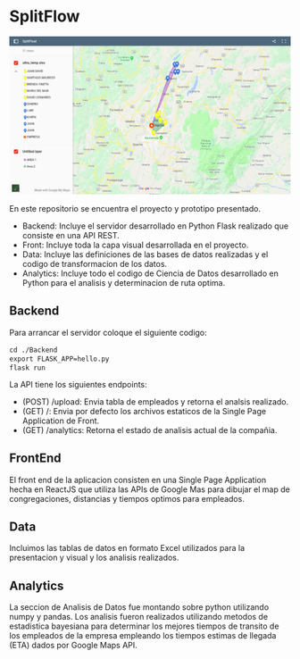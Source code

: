 # SplitFlow 

![Mapa con triangulaciones de ubicacion de usuarios.](mapViewFront.png)

En este repositorio se encuentra el proyecto y prototipo presentado.

- Backend: Incluye el servidor desarrollado en Python Flask realizado que consiste en una API REST.
- Front: Incluye toda la capa visual desarrollada en el proyecto.
- Data: Incluye las definiciones de las bases de datos realizadas y el codigo de transformacion de los datos.
- Analytics: Incluye todo el codigo de Ciencia de Datos desarrollado en Python para el analisis y determinacion de ruta optima. 

## Backend

Para arrancar el servidor coloque el siguiente codigo:

```
cd ./Backend
export FLASK_APP=hello.py
flask run
```

La API tiene los siguientes endpoints:

- (POST) /upload: Envia tabla de empleados y retorna el analsis realizado. 
- (GET) /: Envia por defecto los archivos estaticos de la Single Page Application de Front.
- (GET) /analytics: Retorna el estado de analisis actual de la compañia.

## FrontEnd

El front end de la aplicacion consisten en una Single Page Application hecha en ReactJS que
utiliza las APIs de Google Mas para dibujar el map de congregaciones, distancias y tiempos
optimos para empleados.

## Data

Incluimos las tablas de datos en formato Excel utilizados para la presentacion y visual y los
analisis realizados.

## Analytics

La seccion de Analisis de Datos fue montando sobre python utilizando numpy y pandas. Los analisis
fueron realizados utilizando metodos de estadistica bayesiana para determinar los mejores tiempos
de transito de los empleados de la empresa empleando los tiempos estimas de llegada (ETA) dados
por Google Maps API.